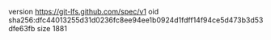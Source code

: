 version https://git-lfs.github.com/spec/v1
oid sha256:dfc44013255d31d0236fc8ee94ee1b0924d1fdff14f94ce5d473b3d53dfe63fb
size 1881
